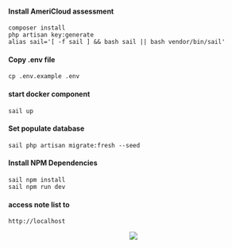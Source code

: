 #### Install AmeriCloud assessment

```
composer install
php artisan key:generate
alias sail='[ -f sail ] && bash sail || bash vendor/bin/sail'
```

#### Copy .env file

```
cp .env.example .env
```

#### start docker component

```
sail up
```

#### Set populate database

```
sail php artisan migrate:fresh --seed
```

#### Install NPM Dependencies

```
sail npm install
sail npm run dev
```

#### access note list to 

```
http://localhost
```
<p align="center">
    <img src="https://fv9-6.failiem.lv/thumb_show.php?i=ra5ynfek6&view">
</p>
